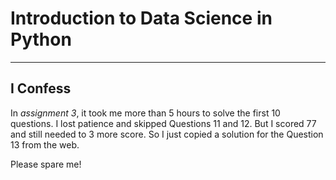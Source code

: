 # Introduction to Data Science in Python
____

**I Confess**
----
In *assignment 3*, it took me more than 5 hours to solve the first 10 questions. I lost patience and skipped Questions 11 and 12. But I scored 77 and still needed to 3 more score. So I just copied a solution for the Question 13 from the web.

Please spare me!
